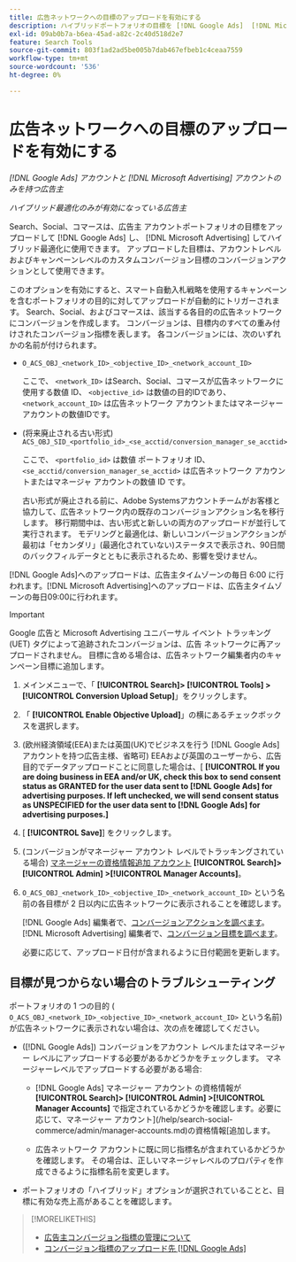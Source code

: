 ```yaml
---
title: 広告ネットワークへの目標のアップロードを有効にする
description: ハイブリッドポートフォリオの目標を [!DNL Google Ads]  [!DNL Microsoft Advertising]にアップロードする方法について説明します。
exl-id: 09ab0b7a-b6ea-45ad-a82c-2c40d518d2e7
feature: Search Tools
source-git-commit: 803f1ad2ad5be005b7dab467efbeb1c4ceaa7559
workflow-type: tm+mt
source-wordcount: '536'
ht-degree: 0%

---
```


# 広告ネットワークへの目標のアップロードを有効にする

*[!DNL Google Ads] アカウントと [!DNL Microsoft Advertising] アカウントのみを持つ広告主*

*ハイブリッド最適化のみが有効になっている広告主*

Search、Social、コマースは、広告主 アカウントポートフォリオの目標をアップロードして [!DNL Google Ads] し、 [!DNL Microsoft Advertising] してハイブリッド最適化に使用できます。 アップロードした目標は、アカウントレベルおよびキャンペーンレベルのカスタムコンバージョン目標のコンバージョンアクションとして使用できます。

このオプションを有効にすると、スマート自動入札戦略を使用するキャンペーンを含むポートフォリオの目的に対してアップロードが自動的にトリガーされます。 Search、Social、およびコマースは、該当する各目的の広告ネットワークにコンバージョンを作成します。 コンバージョンは、目標内のすべての重み付けされたコンバージョン指標を表します。 各コンバージョンには、次のいずれかの名前が付けられます。

* `O_ACS_OBJ_<network_ID>_<objective_ID>_<network_account_ID>`

  ここで、 `<network_ID>` はSearch、Social、コマースが広告ネットワークに使用する数値 ID、 `<objective_id>` は数値の目的IDであり、 `<network_account_ID>` は広告ネットワーク アカウントまたはマネージャーアカウントの数値IDです。

* (将来廃止される古い形式) `ACS_OBJ_SID_<portfolio_id>_<se_acctid/conversion_manager_se_acctid>`

  ここで、 `<portfolio_id>` は数値 ポートフォリオ ID、 `<se_acctid/conversion_manager_se_acctid>` は広告ネットワーク アカウントまたはマネージャ アカウントの数値 ID です。

  古い形式が廃止される前に、Adobe Systemsアカウントチームがお客様と協力して、広告ネットワーク内の既存のコンバージョンアクション名を移行します。 移行期間中は、古い形式と新しいの両方のアップロードが並行して実行されます。 モデリングと最適化は、新しいコンバージョンアクションが最初は「セカンダリ」(最適化されていない)ステータスで表示され、90日間のバックフィルデータとともに表示されるため、影響を受けません。

[!DNL Google Ads]へのアップロードは、広告主タイムゾーンの毎日 6:00 に行われます。[!DNL Microsoft Advertising]へのアップロードは、広告主タイムゾーンの毎日09:00に行われます。

>[!IMPORTANT]
>
>Google 広告と Microsoft Advertising ユニバーサル イベント トラッキング (UET) タグによって追跡されたコンバージョンは、広告 ネットワークに再アップロードされません。 目標に含める場合は、広告ネットワーク編集者内のキャンペーン目標に追加します。

<!--
>[!IMPORTANT]
>
>Objectives for hybrid portfolios may include conversion goals from multiple ad networks and other types of conversion metrics. However, the individual campaigns in the portfolio can't include conversion goals that aren't included in the portfolio's objective; using additional conversion goals may impact portfolio performance.
-->

<!-- Can conversions from events triggered on other ad networks be included in the portfolio (and just be ignored)? -->

1. メインメニューで、「 **[!UICONTROL Search]> [!UICONTROL Tools] >[!UICONTROL Conversion Upload Setup]**」をクリックします。

1. 「 **[!UICONTROL Enable Objective Upload]**」の横にあるチェックボックスを選択します。

1. (欧州経済領域(EEA)または英国(UK)でビジネスを行う [!DNL Google Ads] アカウントを持つ広告主様、省略可) EEAおよび英国のユーザーから、広告目的でデータアップロードことに同意した場合は、[ **[!UICONTROL If you are doing business in EEA and/or UK, check this box to send consent status as GRANTED for the user data sent to [!DNL Google Ads] for advertising purposes. If left unchecked, we will send consent status as UNSPECIFIED for the user data sent to [!DNL Google Ads] for advertising purposes.]**

1. [ **[!UICONTROL Save]**] をクリックします。

1. (コンバージョンがマネージャー アカウント レベルでトラッキングされている場合) [マネージャーの資格情報追加 アカウント](/help/search-social-commerce/admin/manager-accounts.md) **[!UICONTROL Search]> [!UICONTROL Admin] >[!UICONTROL Manager Accounts]**。

1. `O_ACS_OBJ_<network_ID>_<objective_ID>_<network_account_ID>` という名前の各目標が 2 日以内に広告ネットワークに表示されることを確認します。

   [!DNL Google Ads] 編集者で、[コンバージョンアクションを調べます](https://support.google.com/google-ads/answer/11461796)。[!DNL Microsoft Advertising] 編集者で、[コンバージョン目標を調べます](https://help.ads.microsoft.com/#apex/ads/en/56709)。

   必要に応じて、アップロード日付が含まれるように日付範囲を更新します。

## 目標が見つからない場合のトラブルシューティング

ポートフォリオの 1 つの目的 ( `O_ACS_OBJ_<network_ID>_<objective_ID>_<network_account_ID>` という名前) が広告ネットワークに表示されない場合は、次の点を確認してください。

* ([!DNL Google Ads]) コンバージョンをアカウント レベルまたはマネージャー レベルにアップロードする必要があるかどうかをチェックします。 マネージャーレベルでアップロードする必要がある場合:

   * [!DNL Google Ads] マネージャー アカウント の資格情報が **[!UICONTROL Search]> [!UICONTROL Admin] >[!UICONTROL Manager Accounts]** で指定されているかどうかを確認します。必要に応じて、マネージャー アカウント](/help/search-social-commerce/admin/manager-accounts.md)の資格情報[追加します。

   * 広告ネットワーク アカウントに既に同じ指標名が含まれているかどうかを確認します。 その場合は、正しいマネージャレベルのプロパティを作成できるように指標名前を変更します。

* ポートフォリオの「ハイブリッド」オプションが選択されていることと、目標に有効な売上高があることを確認します。

>[!MORELIKETHIS]
>
>* [広告主コンバージョン指標の管理について](/help/search-social-commerce/admin/conversion-metrics/conversion-metric-about.md)
>* [コンバージョン指標のアップロード先 [!DNL Google Ads]](conversion-metrics-upload-to-google.md)
